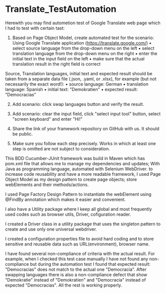 # Translate_TestAutomation
Herewith you may find autometion test of Google Translate web page which I had to test with certain tast:

1. Based on Page Object Model, create automated test for the scenario: Using Google Translate application (https://translate.google.com/)
▪ select source language from the drop-down menu on the left 
▪ select translation language from the drop-down menu on the right 
▪ enter the initial text in the input field on the left 
▪ make sure that the actual translation result in the right field is correct 

Source, Translation languages, initial text and expected result should be taken from a separate  data file (.json, .yaml, or .xlsx), for example (but not necessarily the exact word!): 
▪ source language: German 
▪ translation language: Spanish
▪ initial text: "Demokratien" 
▪ expected result: "Democracias" 

2. Add scenario: click swap languages button and verify the result. 

3. Add scenario: clear the input field, click "select input tool" button, select "screen keyboard" and  enter "Hi!" 

4. Share the link of your framework repository on GitHub with us. It should be public.  

5. Make sure you follow each step precisely. Works in which at least one step is omitted are not  subject to consideration.

This BDD Cucumber-JUnit framework was build in Maven which has pom.xml file that allows me to manage my dependencies and updates;
With Java as programming language, automated with  Selenium WebDriver. to increase code reusability and have a more readable framework, I used Page Object Model as my design pattern to create page objects; store webElements and their methods/actions.

I used Page Factory Design Pattern to instantiate the webElement using @FindBy annotation which makes it easier and convenient.

I also have a Utility package where I keep all global and most frequently used codes such as browser utils, Driver, cofiguration reader.

I created a Driver class in a utility package that uses the singleton pattern to create and use only one universal webdriver. 

I created  a configuration properties file to avoid hard coding and to store sensitive and reusable data such as URL(environment), browser name. 


I have found several non-compliance of criteria with the actual result. For example, when I checked this test case manually I have not found any non-compliance but during the automation test I found that expected result: "Democracias" does not match to the actual one "Democracia". After swapping languages there is also a non-compliance defect that show "Demokratie" instead of "Demokratien" and "Democracia" instead of expected "Democracias". All the rest is working properly.
